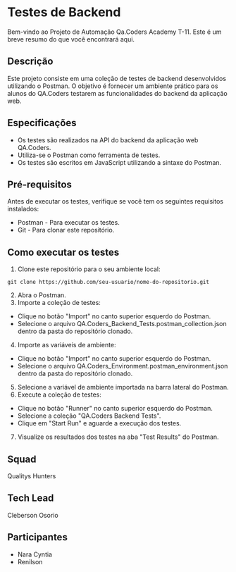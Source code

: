 # Testes de Backend 
Bem-vindo ao Projeto de Automação Qa.Coders Academy T-11.
Este é um breve resumo do que você encontrará aqui.


## Descrição
Este projeto consiste em uma coleção de testes de backend desenvolvidos utilizando o Postman. O objetivo é fornecer um ambiente prático para os alunos do QA.Coders testarem as funcionalidades do backend da aplicação web.


## Especificações
- Os testes são realizados na API do backend da aplicação web QA.Coders.
- Utiliza-se o Postman como ferramenta de testes.
- Os testes são escritos em JavaScript utilizando a sintaxe do Postman.


## Pré-requisitos
Antes de executar os testes, verifique se você tem os seguintes requisitos instalados:
- Postman - Para executar os testes.
- Git - Para clonar este repositório.


## Como executar os testes
1. Clone este repositório para o seu ambiente local:

```
git clone https://github.com/seu-usuario/nome-do-repositorio.git
```

2. Abra o Postman.
3. Importe a coleção de testes:
- Clique no botão "Import" no canto superior esquerdo do Postman.
- Selecione o arquivo QA.Coders_Backend_Tests.postman_collection.json dentro da pasta do repositório clonado.
4. Importe as variáveis de ambiente:
- Clique no botão "Import" no canto superior esquerdo do Postman.
- Selecione o arquivo QA.Coders_Environment.postman_environment.json dentro da pasta do repositório clonado.
5. Selecione a variável de ambiente importada na barra lateral do Postman.
6. Execute a coleção de testes:
- Clique no botão "Runner" no canto superior esquerdo do Postman.
- Selecione a coleção "QA.Coders Backend Tests".
- Clique em "Start Run" e aguarde a execução dos testes.
7. Visualize os resultados dos testes na aba "Test Results" do Postman.

## Squad 
Qualitys Hunters

## Tech Lead
Cleberson Osorio

## Participantes
- Nara Cyntia
- Renilson  
